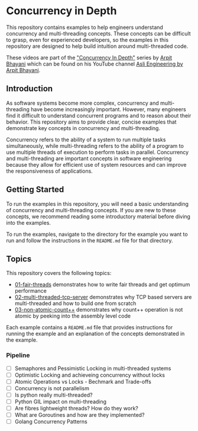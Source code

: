 Concurrency in Depth
===

This repository contains examples to help engineers understand concurrency and multi-threading concepts.
These concepts can be difficult to grasp, even for experienced developers, so the examples in this repository
are designed to help build intuition around multi-threaded code.

These videos are part of the ["Concurrency In Depth"](https://www.youtube.com/playlist?list=PLsdq-3Z1EPT3VjDhjMb5yBsgn0wn2-fjp)
series by [Arpit Bhayani](https://arpitbhayani.me/) which can be found on his YouTube channel
[Asli Engineering by Arpit Bhayani](https://www.youtube.com/@AsliEngineering).

## Introduction

As software systems become more complex, concurrency and multi-threading have become increasingly important.
However, many engineers find it difficult to understand concurrent programs and to reason about their behavior. This repository aims to provide clear,
concise examples that demonstrate key concepts in concurrency and multi-threading.

Concurrency refers to the ability of a system to run multiple tasks simultaneously, while multi-threading refers to the ability of a program to use
multiple threads of execution to perform tasks in parallel. Concurrency and multi-threading are important concepts in software engineering because they
allow for efficient use of system resources and can improve the responsiveness of applications.

## Getting Started

To run the examples in this repository, you will need a basic understanding of concurrency and multi-threading concepts.
If you are new to these concepts, we recommend reading some introductory material before diving into the examples.

To run the examples, navigate to the directory for the example you want to run and follow the instructions in the `README.md` file for that directory.

## Topics

This repository covers the following topics:

- [01-fair-threads](https://youtu.be/2PjlaUnrAMQ) demonstrates how to write fair threads and get optimum performance
- [02-multi-threaded-tcp-server](https://youtu.be/f9gUFy-9uCM) demonstrates why TCP based servers are multi-threaded and how to build one from scratch
- [03-non-atomic-count++](https://youtu.be/kBHd7kn_1EU) demonstrates why count++ operation is not atomic by peeking into the assembly level code

Each example contains a `README.md` file that provides instructions for running the example and an explanation of the concepts demonstrated in the example.

### Pipeline

- [ ] Semaphores and Pessimistic Locking in multi-threaded systems
- [ ] Optimistic Locking and achieveing concurrency without locks
- [ ] Atomic Operations vs Locks - Bechmark and Trade-offs 
- [ ] Concurrency is not parallelism
- [ ] Is python really multi-threaded?
- [ ] Python GIL impact on multi-threading
- [ ] Are fibres lightweight threads? How do they work?
- [ ] What are Goroutines and how are they implemented?
- [ ] Golang Concurrency Patterns
